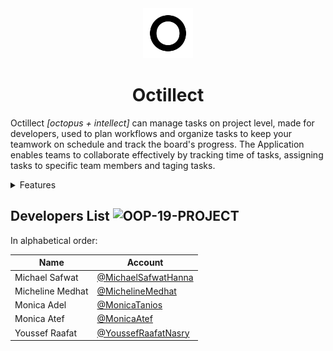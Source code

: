 <div align="center">
    <img src="./src/octillect/resources/o-icon.png" width="80" height="80">
    <h1>Octillect</h1>
</div>

Octillect _[octopus + intellect]_ can manage tasks on project level, made for developers, used to plan workflows and organize tasks to keep your teamwork on schedule and track the board's progress. The Application enables teams to collaborate effectively by tracking time of tasks, assigning tasks to specific team members and taging tasks.

<details><summary> Features </summary>

- User can sign in using his unique account and create his own boards or participate in boards he was invited to collaborate into.
- Board creator can add collaborators to his board.
- Any collaborator can add tasks to a board and set its due date, description, title, tag or even assign it to another collaborator(s).
- The assignee is notified when he is assigned to a task.
- A task can have a list of sub-tasks, too.
- Tasks can be filtered by due date or assignee.
- Tasks can also be grouped in a column having a descriptive title.
- Tasks can be dragged from a column and dropped into another.
- Firebase is used as a back end to our app, using firestore online database.
- Integration with GitHub using API.

</details>

## Developers List ![OOP-19-PROJECT](https://img.shields.io/badge/OOP-2019-orange.svg)

In alphabetical order:

| Name             | Account                                                      |
| ---------------- | ------------------------------------------------------------ |
| Michael Safwat   | [@MichaelSafwatHanna](https://github.com/MichaelSafwatHanna) |
| Micheline Medhat | [@MichelineMedhat](https://github.com/MichelineMedhat)       |
| Monica Adel      | [@MonicaTanios](https://github.com/MonicaTanios)             |
| Monica Atef      | [@MonicaAtef](https://github.com/MonicaAtef)                 |
| Youssef Raafat   | [@YoussefRaafatNasry](https://github.com/YoussefRaafatNasry) |